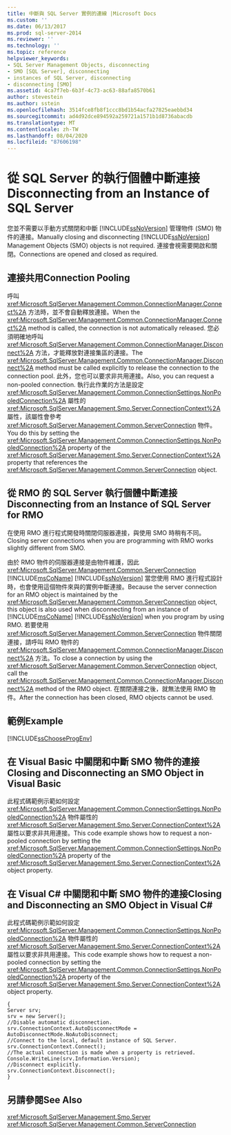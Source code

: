 ```yaml
---
title: 中斷與 SQL Server 實例的連線 |Microsoft Docs
ms.custom: ''
ms.date: 06/13/2017
ms.prod: sql-server-2014
ms.reviewer: ''
ms.technology: ''
ms.topic: reference
helpviewer_keywords:
- SQL Server Management Objects, disconnecting
- SMO [SQL Server], disconnecting
- instances of SQL Server, disconnecting
- disconnecting [SMO]
ms.assetid: 4ca7f7eb-6b3f-4c73-ac63-88afa8570b61
author: stevestein
ms.author: sstein
ms.openlocfilehash: 3514fce8fb8f1ccc8bd1b54acfa27825eaebbd34
ms.sourcegitcommit: ad4d92dce894592a259721a1571b1d8736abacdb
ms.translationtype: MT
ms.contentlocale: zh-TW
ms.lasthandoff: 08/04/2020
ms.locfileid: "87606198"
---
```

# <a name="disconnecting-from-an-instance-of-sql-server"></a><span data-ttu-id="6958c-102">從 SQL Server 的執行個體中斷連接</span><span class="sxs-lookup"><span data-stu-id="6958c-102">Disconnecting from an Instance of SQL Server</span></span>
  <span data-ttu-id="6958c-103">您並不需要以手動方式關閉和中斷 [!INCLUDE[ssNoVersion](../../../includes/ssnoversion-md.md)] 管理物件 (SMO) 物件的連接。</span><span class="sxs-lookup"><span data-stu-id="6958c-103">Manually closing and disconnecting [!INCLUDE[ssNoVersion](../../../includes/ssnoversion-md.md)] Management Objects (SMO) objects is not required.</span></span> <span data-ttu-id="6958c-104">連接會視需要開啟和關閉。</span><span class="sxs-lookup"><span data-stu-id="6958c-104">Connections are opened and closed as required.</span></span>  
  
## <a name="connection-pooling"></a><span data-ttu-id="6958c-105">連接共用</span><span class="sxs-lookup"><span data-stu-id="6958c-105">Connection Pooling</span></span>  
 <span data-ttu-id="6958c-106">呼叫 <xref:Microsoft.SqlServer.Management.Common.ConnectionManager.Connect%2A> 方法時，並不會自動釋放連接。</span><span class="sxs-lookup"><span data-stu-id="6958c-106">When the <xref:Microsoft.SqlServer.Management.Common.ConnectionManager.Connect%2A> method is called, the connection is not automatically released.</span></span> <span data-ttu-id="6958c-107">您必須明確地呼叫 <xref:Microsoft.SqlServer.Management.Common.ConnectionManager.Disconnect%2A> 方法，才能釋放對連接集區的連接。</span><span class="sxs-lookup"><span data-stu-id="6958c-107">The <xref:Microsoft.SqlServer.Management.Common.ConnectionManager.Disconnect%2A> method must be called explicitly to release the connection to the connection pool.</span></span> <span data-ttu-id="6958c-108">此外，您也可以要求非共用連接。</span><span class="sxs-lookup"><span data-stu-id="6958c-108">Also, you can request a non-pooled connection.</span></span> <span data-ttu-id="6958c-109">執行此作業的方法是設定 <xref:Microsoft.SqlServer.Management.Common.ConnectionSettings.NonPooledConnection%2A> 屬性的 <xref:Microsoft.SqlServer.Management.Smo.Server.ConnectionContext%2A> 屬性，該屬性會參考 <xref:Microsoft.SqlServer.Management.Common.ServerConnection> 物件。</span><span class="sxs-lookup"><span data-stu-id="6958c-109">You do this by setting the <xref:Microsoft.SqlServer.Management.Common.ConnectionSettings.NonPooledConnection%2A> property of the <xref:Microsoft.SqlServer.Management.Smo.Server.ConnectionContext%2A> property that references the <xref:Microsoft.SqlServer.Management.Common.ServerConnection> object.</span></span>  
  
## <a name="disconnecting-from-an-instance-of-sql-server-for-rmo"></a><span data-ttu-id="6958c-110">從 RMO 的 SQL Server 執行個體中斷連接</span><span class="sxs-lookup"><span data-stu-id="6958c-110">Disconnecting from an Instance of SQL Server for RMO</span></span>  
 <span data-ttu-id="6958c-111">在使用 RMO 進行程式開發時關閉伺服器連接，與使用 SMO 時稍有不同。</span><span class="sxs-lookup"><span data-stu-id="6958c-111">Closing server connections when you are programming with RMO works slightly different from SMO.</span></span>  
  
 <span data-ttu-id="6958c-112">由於 RMO 物件的伺服器連接是由物件維護，因此 <xref:Microsoft.SqlServer.Management.Common.ServerConnection> [!INCLUDE[msCoName](../../../includes/msconame-md.md)] [!INCLUDE[ssNoVersion](../../../includes/ssnoversion-md.md)] 當您使用 RMO 進行程式設計時，也會使用這個物件來與的實例中斷連接。</span><span class="sxs-lookup"><span data-stu-id="6958c-112">Because the server connection for an RMO object is maintained by the <xref:Microsoft.SqlServer.Management.Common.ServerConnection> object, this object is also used when disconnecting from an instance of [!INCLUDE[msCoName](../../../includes/msconame-md.md)] [!INCLUDE[ssNoVersion](../../../includes/ssnoversion-md.md)] when you program by using RMO.</span></span> <span data-ttu-id="6958c-113">若要使用 <xref:Microsoft.SqlServer.Management.Common.ServerConnection> 物件關閉連接，請呼叫 RMO 物件的 <xref:Microsoft.SqlServer.Management.Common.ConnectionManager.Disconnect%2A> 方法。</span><span class="sxs-lookup"><span data-stu-id="6958c-113">To close a connection by using the <xref:Microsoft.SqlServer.Management.Common.ServerConnection> object, call the <xref:Microsoft.SqlServer.Management.Common.ConnectionManager.Disconnect%2A> method of the RMO object.</span></span> <span data-ttu-id="6958c-114">在關閉連接之後，就無法使用 RMO 物件。</span><span class="sxs-lookup"><span data-stu-id="6958c-114">After the connection has been closed, RMO objects cannot be used.</span></span>  
  
## <a name="example"></a><span data-ttu-id="6958c-115">範例</span><span class="sxs-lookup"><span data-stu-id="6958c-115">Example</span></span>  
 [!INCLUDE[ssChooseProgEnv](../../../includes/sschooseprogenv-md.md)]  
  
## <a name="closing-and-disconnecting-an-smo-object-in-visual-basic"></a><span data-ttu-id="6958c-116">在 Visual Basic 中關閉和中斷 SMO 物件的連接</span><span class="sxs-lookup"><span data-stu-id="6958c-116">Closing and Disconnecting an SMO Object in Visual Basic</span></span>  
 <span data-ttu-id="6958c-117">此程式碼範例示範如何設定 <xref:Microsoft.SqlServer.Management.Common.ConnectionSettings.NonPooledConnection%2A> 物件屬性的 <xref:Microsoft.SqlServer.Management.Smo.Server.ConnectionContext%2A> 屬性以要求非共用連接。</span><span class="sxs-lookup"><span data-stu-id="6958c-117">This code example shows how to request a non-pooled connection by setting the <xref:Microsoft.SqlServer.Management.Common.ConnectionSettings.NonPooledConnection%2A> property of the <xref:Microsoft.SqlServer.Management.Smo.Server.ConnectionContext%2A> object property.</span></span>  
  
<!-- TODO: review snippet reference  [!CODE [SMO How to#SMO_VB4](SMO How to#SMO_VB4)]  -->  
  
## <a name="closing-and-disconnecting-an-smo-object-in-visual-c"></a><span data-ttu-id="6958c-118">在 Visual C# 中關閉和中斷 SMO 物件的連接</span><span class="sxs-lookup"><span data-stu-id="6958c-118">Closing and Disconnecting an SMO Object in Visual C#</span></span>  
 <span data-ttu-id="6958c-119">此程式碼範例示範如何設定 <xref:Microsoft.SqlServer.Management.Common.ConnectionSettings.NonPooledConnection%2A> 物件屬性的 <xref:Microsoft.SqlServer.Management.Smo.Server.ConnectionContext%2A> 屬性以要求非共用連接。</span><span class="sxs-lookup"><span data-stu-id="6958c-119">This code example shows how to request a non-pooled connection by setting the <xref:Microsoft.SqlServer.Management.Common.ConnectionSettings.NonPooledConnection%2A> property of the <xref:Microsoft.SqlServer.Management.Smo.Server.ConnectionContext%2A> object property.</span></span>  
  
```  
{   
Server srv;   
srv = new Server();   
//Disable automatic disconnection.   
srv.ConnectionContext.AutoDisconnectMode = AutoDisconnectMode.NoAutoDisconnect;   
//Connect to the local, default instance of SQL Server.   
srv.ConnectionContext.Connect();   
//The actual connection is made when a property is retrieved.   
Console.WriteLine(srv.Information.Version);   
//Disconnect explicitly.   
srv.ConnectionContext.Disconnect();  
}  
```  
  
## <a name="see-also"></a><span data-ttu-id="6958c-120">另請參閱</span><span class="sxs-lookup"><span data-stu-id="6958c-120">See Also</span></span>  
 <xref:Microsoft.SqlServer.Management.Smo.Server>   
 <xref:Microsoft.SqlServer.Management.Common.ServerConnection>  
  
  

